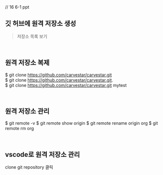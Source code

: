// 16 6-1 ppt
## 깃 허브에 원격 저장소 생성
> 저장소 목록 보기

<br>

## 원격 저장소 복제
$ git clone https://github.com/carvestar/carvestar.git <br>
$ git clone https://github.com/carvestar/carvestar.git. <br>
$ git clone https://github.com/carvestar/carvestar.git mytest <br>

<br>

## 원격 저장소 관리
$ git remote -v
$ git remote show origin
$ git remote rename origin org
$ git remote rm org

<br>

## vscode로 원격 저장소 관리
clone git repository 클릭
